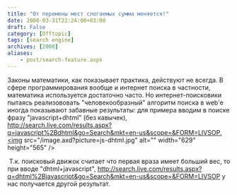 ```yaml
---
title: "От перемены мест слогаемых сумма меняется!"
date: 2008-03-31T22:24:00+03:00
draft: False
category: [Offtopic]
tags: [search engine]
archives: [2008]
aliases:
    - post/search-feature.aspx
---
```




Законы математики, как показывает практика, действуют не всегда. В сфере программирования вообще и интернет поиска в частности, математика используется достаточно часто. Но интернет-поисковики пытаясь реализововать "человекообразный" алгоритм поиска в web'e иногда показывают забавные результаты: для примера вводим в поиске фразу "javascript+dhtml" (без кавычек), http://search.live.com/results.aspx?q=javascript%2Bdhtml&go=Search&mkt=en-us&scope=&FORM=LIVSOP.<img src="/image.axd?picture=js-dhtml.jpg" alt="" width="629" height="565" /> 



 Т.к. поисковый движок считает что первая враза имеет больший вес, то при вводе "dhtml+javascript", http://search.live.com/results.aspx?q=dhtml%2Bjavascript&go=Search&mkt=en-us&scope=&FORM=LIVSOP у нас получается другой результат. 



 


